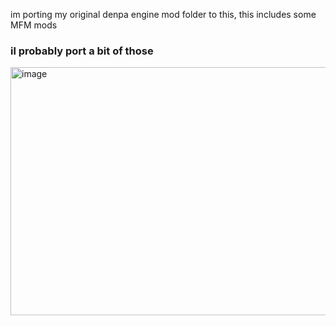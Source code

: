 im porting my original denpa engine mod folder to this, this includes some MFM mods 

### il probably port a bit of those 
<img width="734" height="397" alt="image" src="https://github.com/user-attachments/assets/11a7c16e-94c7-4a62-9d9f-770bff440ba0" />
